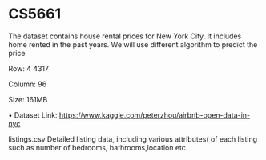 # CS5661
The dataset contains house rental prices for New York
City. It includes home rented in the past years. We will use different algorithm to predict the price

Row: 4 4317

Column: 96

Size: 161MB

• Dataset Link: https://www.kaggle.com/peterzhou/airbnb-open-data-in-nyc

listings.csv Detailed listing data, including various attributes( of each listing such as number of bedrooms, bathrooms,location etc.
